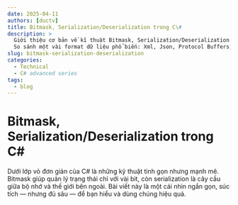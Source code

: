```yaml
---
date: 2025-04-11
authors: [ductv]
title: Bitmask, Serialization/Deserialization trong C\#
description: >
  Giới thiệu cơ bản về kĩ thuật Bitmask, Serialization/Deserialization trong C\#,
  So sánh một vài format dữ liệu phổ biến: Xml, Json, Protocol Buffers, MessagePack
slug: bitmask-serialization-deserialization
categories:
  - Technical
  - C# advanced series
tags:
  - blog
---
```


# Bitmask, Serialization/Deserialization trong C\#

Dưới lớp vỏ đơn giản của C# là những kỹ thuật tinh gọn nhưng mạnh mẽ.
Bitmask giúp quản lý trạng thái chỉ với vài bit, còn serialization là cây cầu giữa bộ nhớ và thế giới bên ngoài.
Bài viết này là một cái nhìn ngắn gọn, súc tích — nhưng đủ sâu — để bạn hiểu và dùng chúng hiệu quả.
